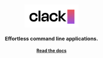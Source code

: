 <br />
<br />

<div align="center">
    <img src="/.github/assets/clack.gif?sanitize=true" alt="clack" width="175" />
</div>
<h3 align="center">Effortless command line applications.</h3>
<h4 align="center"><a href="packages/core#readme">Read the docs</a></h4>

<br />
<br />
